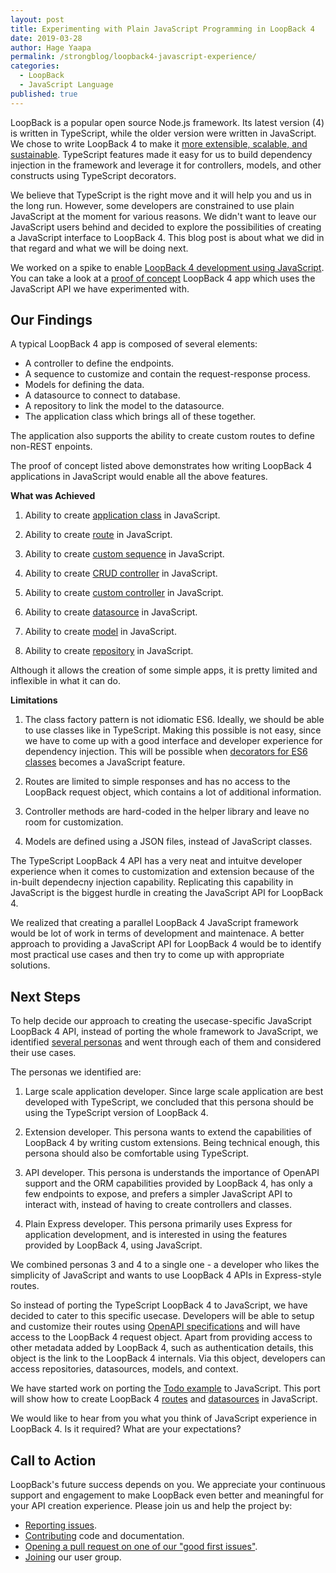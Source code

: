 ```yaml
---
layout: post
title: Experimenting with Plain JavaScript Programming in LoopBack 4
date: 2019-03-28
author: Hage Yaapa
permalink: /strongblog/loopback4-javascript-experience/
categories:
  - LoopBack
  - JavaScript Language
published: true
---
```


LoopBack is a popular open source Node.js framework. Its latest version (4) is written in TypeScript, while the older version were written in JavaScript. We chose to write LoopBack 4 to make it [more extensible, scalable, and sustainable](https://loopback.io/doc/en/lb4/FAQ.html#why-typescript). TypeScript features made it easy for us to build dependency injection in the framework and leverage it for controllers, models, and other constructs using TypeScript decorators.

We believe that TypeScript is the right move and it will help you and us in the long run. However, some developers are constrained to use plain JavaScript at the moment for various reasons. We didn't want to leave our JavaScript users behind and decided to explore the possibilities of creating a JavaScript interface to LoopBack 4. This blog post is about what we did in that regard and what we will be doing next.

<!--more-->

We worked on a spike to enable [LoopBack 4 development using JavaScript](https://github.com/strongloop/loopback-next/issues/1978). You can take a look at a [proof of concept](https://github.com/strongloop/loopback4-example-javascript/tree/class-factory/server) LoopBack 4 app which uses the JavaScript API we have experimented with.

## Our Findings

A typical LoopBack 4 app is composed of several elements: 

- A controller to define the endpoints.
- A sequence to customize and contain the request-response process.
- Models for defining the data.
- A datasource to connect to database.
- A repository to link the model to the datasource.
- The application class which brings all of these together.

The application also supports the ability to create custom routes to define non-REST enpoints.

The proof of concept listed above demonstrates how writing LoopBack 4 applications in JavaScript would enable all the above features.

**What was Achieved**

1. Ability to create [application class](https://github.com/strongloop/loopback4-example-javascript/blob/class-factory/server/application.js) in JavaScript.

2. Ability to create [route](https://github.com/strongloop/loopback4-example-javascript/blob/class-factory/server/application.js#L15) in JavaScript.

3. Ability to create [custom sequence](https://github.com/strongloop/loopback4-example-javascript/blob/class-factory/server/sequence.js) in JavaScript.

4. Ability to create [CRUD controller](https://github.com/strongloop/loopback4-example-javascript/blob/class-factory/server/controllers/color.controller.js) in JavaScript.

5. Ability to create [custom controller](https://github.com/strongloop/loopback4-example-javascript/blob/class-factory/server/controllers/ping.controller.js) in JavaScript.

6. Ability to create [datasource](https://github.com/strongloop/loopback4-example-javascript/blob/class-factory/server/datasources/memory.datasource.js) in JavaScript.

7. Ability to create [model](https://github.com/strongloop/loopback4-example-javascript/blob/class-factory/server/models/color.model.js) in JavaScript.

8. Ability to create [repository](https://github.com/strongloop/loopback4-example-javascript/blob/class-factory/server/repositories/color.repository.js) in JavaScript.

Although it allows the creation of some simple apps, it is pretty limited and inflexible in what it can do.

**Limitations**

1. The class factory pattern is not idiomatic ES6. Ideally, we should be able to use classes like in TypeScript. Making this possible is not easy, since we have to come up with a good interface and developer experience for dependency injection. This will be possible when [decorators for ES6 classes](https://github.com/tc39/proposal-decorators) becomes a JavaScript feature.

2. Routes are limited to simple responses and has no access to the LoopBack request object, which contains a lot of additional information.

3. Controller methods are hard-coded in the helper library and leave no room for customization.

4. Models are defined using a JSON files, instead of JavaScript classes.

The TypeScript LoopBack 4 API has a very neat and intuitve developer experience when it comes to customization and extension because of the in-built dependecny injection capability. Replicating this capability in JavaScript is the biggest hurdle in creating the JavaScript API for LoopBack 4.

We realized that creating a parallel LoopBack 4 JavaScript framework would be lot of work in terms of development and maintenace. A better approach to providing a JavaScript API for LoopBack 4 would be to identify most practical use cases and then try to come up with appropriate solutions.

## Next Steps

To help decide our approach to creating the usecase-specific JavaScript LoopBack 4 API, instead of porting the whole framework to JavaScript, we identified [several personas](https://github.com/strongloop/loopback-next/issues/2567) and went through each of them and considered their use cases.

The personas we identified are:

1. Large scale application developer. Since large scale application are best developed with TypeScript, we concluded that this persona should be using the TypeScript version of LoopBack 4.

2. Extension developer. This persona wants to extend the capabilities of LoopBack 4 by writing custom extensions. Being technical enough, this persona should also be comfortable using TypeScript.

3. API developer. This persona is understands the importance of OpenAPI support and the ORM capabilities provided by LoopBack 4, has only a few endpoints to expose, and prefers a simpler JavaScript API to interact with, instead of having to create controllers and classes.

4. Plain Express developer. This persona primarily uses Express for application development, and is interested in using the features provided by LoopBack 4, using JavaScript.

We combined personas 3 and 4 to a single one - a developer who likes the simplicity of JavaScript and wants to use LoopBack 4 APIs in Express-style routes.

So instead of porting the TypeScript LoopBack 4 to JavaScript, we have decided to cater to this specific usecase. Developers will be able to setup and customize their routes using [OpenAPI specifications](https://swagger.io/specification/) and will have access to the LoopBack 4 request object. Apart from providing access to other metadata added by LoopBack 4, such as authentication details, this object is the link to the LoopBack 4 internals. Via this object, developers can access  repositories, datasources, models, and context.

We have started work on porting the [Todo example](https://github.com/strongloop/loopback-next/issues/2501) to JavaScript. This port will show how to create LoopBack 4 [routes](https://github.com/strongloop/loopback-next/issues/2474) and [datasources](https://github.com/strongloop/loopback-next/issues/2557) in JavaScript.

We would like to hear from you what you think of JavaScript experience in LoopBack 4. Is it required? What are your expectations?

## Call to Action

LoopBack's future success depends on you. We appreciate your continuous support and engagement to make LoopBack even better and meaningful for your API creation experience. Please join us and help the project by:

- [Reporting issues](https://github.com/strongloop/loopback-next/issues).
- [Contributing](https://github.com/strongloop/loopback-next/blob/master/docs/CONTRIBUTING.md)
  code and documentation.
- [Opening a pull request on one of our "good first issues"](https://github.com/strongloop/loopback-next/labels/good%20first%20issue).
- [Joining](https://github.com/strongloop/loopback-next/issues/110) our user group.

